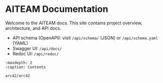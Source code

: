 # AITEAM Documentation

Welcome to the AITEAM docs. This site contains project overview, architecture, and API docs.

- API schema (OpenAPI): visit `/api/schema/` (JSON) or `/api/schema.yaml` (YAML)
- Swagger UI: `/api/docs/`
- Redoc UI: `/api/redoc/`

```{toctree}
:maxdepth: 2
:caption: Contents

arc42/arc42
```
